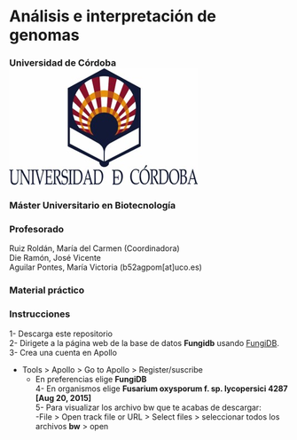 # **Análisis e interpretación de genomas**

### Universidad de Córdoba ![](figures/uco.jpg)

### Máster Universitario en Biotecnología


### **Profesorado**
Ruiz Roldán, María del Carmen (Coordinadora)  
Die Ramón, José Vicente  
Aguilar Pontes, María Victoria (b52agpom[at]uco.es)

### Material práctico 

### **Instrucciones**
1- Descarga este repositorio  
2- Dirigete a la página web de la base de datos **Fungidb** usando [FungiDB](https://fungidb.org/fungidb/app).  
3- Crea una cuenta en Apollo  
- Tools > Apollo > Go to Apollo > Register/suscribe  
	- En preferencias elige **FungiDB**  
4- En organismos elige **Fusarium oxysporum f. sp. lycopersici 4287 [Aug 20, 2015]**  
5- Para visualizar los archivo bw que te acabas de descargar:  
-File > Open track file or URL > Select files > seleccionar todos los archivos **bw** > open
	

